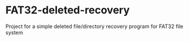 # FAT32-deleted-recovery
Project for a simple deleted file/directory recovery program for FAT32 file system
